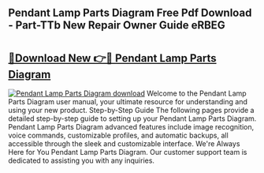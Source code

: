 ## Pendant Lamp Parts Diagram Free Pdf Download - Part-TTb New Repair Owner Guide eRBEG

# <h2><a href="http://dfs0cy.blite.top/?on=Pendant+Lamp+Parts+Diagram">🔗Download New 👉🔴 Pendant Lamp Parts Diagram</a></h2>

[![Pendant Lamp Parts Diagram download](https://i.imgur.com/lujVjoI.png)](http://dfs0cy.blite.top/?on=Pendant+Lamp+Parts+Diagram)
Welcome to the Pendant Lamp Parts Diagram user manual, your ultimate resource for understanding and using your new product. Step-by-Step Guide The following pages provide a detailed step-by-step guide to setting up your Pendant Lamp Parts Diagram. Pendant Lamp Parts Diagram advanced features include image recognition, voice commands, customizable profiles, and automatic backups, all accessible through the sleek and customizable interface. We're Always Here for You Pendant Lamp Parts Diagram. Our customer support team is dedicated to assisting you with any inquiries.
